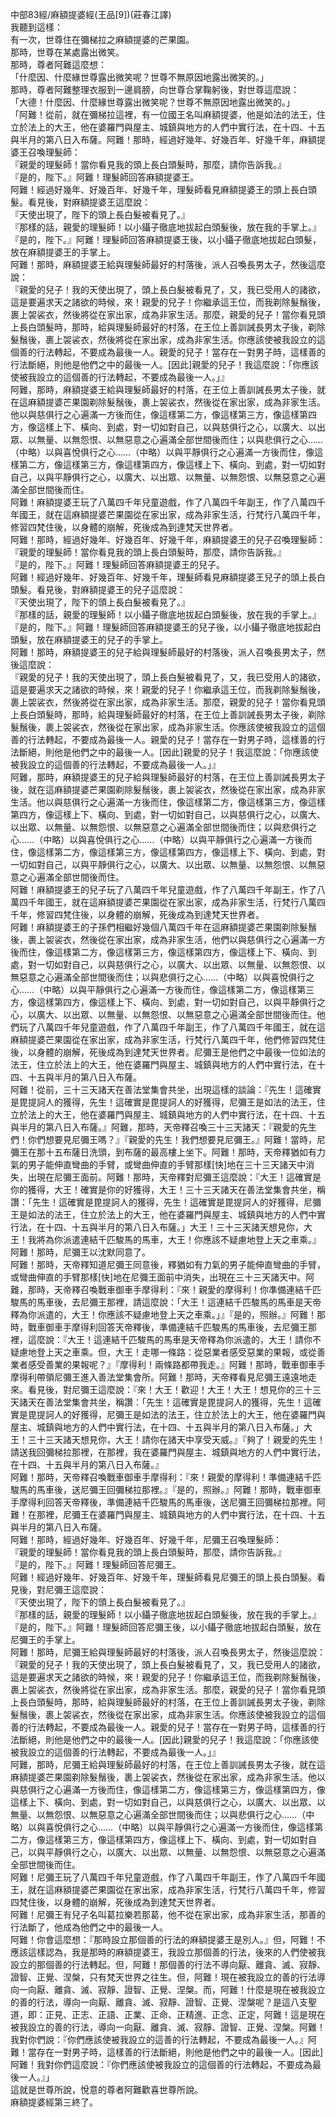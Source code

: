 中部83經/麻額提婆經(王品[9])(莊春江譯)  
我聽到這樣：  
有一次，世尊住在彌梯拉之麻額提婆的芒果園。  
那時，世尊在某處露出微笑。  
那時，尊者阿難這麼想：  
「什麼因、什麼緣世尊露出微笑呢？世尊不無原因地露出微笑的。」  
那時，尊者阿難整理衣服到一邊肩膀，向世尊合掌鞠躬後，對世尊這麼說：  
「大德！什麼因、什麼緣世尊露出微笑呢？世尊不無原因地露出微笑的。」  
「阿難！從前，就在彌梯拉這裡，有一位國王名叫麻額提婆，他是如法的法王，住立於法上的大王，他在婆羅門與屋主、城鎮與地方的人們中實行法，在十四、十五與半月的第八日入布薩。阿難！那時，經過好幾年、好幾百年、好幾千年，麻額提婆王召喚理髮師：  
『親愛的理髮師！當你看見我的頭上長白頭髮時，那麼，請你告訴我。』  
『是的，陛下。』阿難！理髮師回答麻額提婆王。  
阿難！經過好幾年、好幾百年、好幾千年，理髮師看見麻額提婆王的頭上長白頭髮。看見後，對麻額提婆王這麼說：  
『天使出現了，陛下的頭上長白髮被看見了。』  
『那樣的話，親愛的理髮師！以小鑷子徹底地拔起白頭髮後，放在我的手掌上。』  
『是的，陛下。』阿難！理髮師回答麻額提婆王後，以小鑷子徹底地拔起白頭髮，放在麻額提婆王的手掌上。  
阿難！那時，麻額提婆王給與理髮師最好的村落後，派人召喚長男太子，然後這麼說：  
『親愛的兒子！我的天使出現了，頭上長白髮被看見了，又，我已受用人的諸欲，這是要遍求天之諸欲的時候，來！親愛的兒子！你繼承這王位，而我剃除髮鬚後，裹上袈裟衣，然後將從在家出家，成為非家生活。那麼，親愛的兒子！當你看見頭上長白頭髮時，那時，給與理髮師最好的村落，在王位上善訓誡長男太子後，剃除髮鬚後，裹上袈裟衣，然後將從在家出家，成為非家生活。你應該使被我設立的這個善的行法轉起，不要成為最後一人。親愛的兒子！當存在一對男子時，這樣善的行法斷絕，則他是他們之中的最後一人。[因此]親愛的兒子！我這麼說：「你應該使被我設立的這個善的行法轉起，不要成為最後一人。」』  
阿難，那時，麻額提婆王給與理髮師最好的村落，在王位上善訓誡長男太子後，就在這麻額提婆芒果園剃除髮鬚後，裹上袈裟衣，然後從在家出家，成為非家生活。他以與慈俱行之心遍滿一方後而住，像這樣第二方，像這樣第三方，像這樣第四方，像這樣上下、橫向、到處，對一切如對自己，以與慈俱行之心，以廣大、以出眾、以無量、以無怨恨、以無惡意之心遍滿全部世間後而住；以與悲俱行之心……（中略）以與喜悅俱行之心……（中略）以與平靜俱行之心遍滿一方後而住，像這樣第二方，像這樣第三方，像這樣第四方，像這樣上下、橫向、到處，對一切如對自己，以與平靜俱行之心，以廣大、以出眾、以無量、以無怨恨、以無惡意之心遍滿全部世間後而住。  
阿難！麻額提婆王玩了八萬四千年兒童遊戲，作了八萬四千年副王，作了八萬四千年國王，就在這麻額提婆芒果園從在家出家，成為非家生活，行梵行八萬四千年，修習四梵住後，以身體的崩解，死後成為到達梵天世界者。  
阿難！那時，經過好幾年、好幾百年、好幾千年，麻額提婆王的兒子召喚理髮師：  
『親愛的理髮師！當你看見我的頭上長白頭髮時，那麼，請你告訴我。』  
『是的，陛下。』阿難！理髮師回答麻額提婆王的兒子。  
阿難！經過好幾年、好幾百年、好幾千年，理髮師看見麻額提婆王兒子的頭上長白頭髮。看見後，對麻額提婆王的兒子這麼說：  
『天使出現了，陛下的頭上長白髮被看見了。』  
『那樣的話，親愛的理髮師！以小鑷子徹底地拔起白頭髮後，放在我的手掌上。』  
『是的，陛下。』阿難！理髮師回答麻額提婆王的兒子後，以小鑷子徹底地拔起白頭髮，放在麻額提婆王的兒子的手掌上。  
阿難！那時，麻額提婆王的兒子給與理髮師最好的村落後，派人召喚長男太子，然後這麼說：  
『親愛的兒子！我的天使出現了，頭上長白髮被看見了，又，我已受用人的諸欲，這是要遍求天之諸欲的時候，來！親愛的兒子！你繼承這王位，而我剃除髮鬚後，裹上袈裟衣，然後將從在家出家，成為非家生活。那麼，親愛的兒子！當你看見頭上長白頭髮時，那時，給與理髮師最好的村落，在王位上善訓誡長男太子後，剃除髮鬚後，裹上袈裟衣，然後從在家出家，成為非家生活。你應該使被我設立的這個善的行法轉起，不要成為最後一人。親愛的兒子！當存在一對男子時，這樣善的行法斷絕，則他是他們之中的最後一人。[因此]親愛的兒子！我這麼說：「你應該使被我設立的這個善的行法轉起，不要成為最後一人。」』  
阿難，那時，麻額提婆王的兒子給與理髮師最好的村落，在王位上善訓誡長男太子後，就在這麻額提婆芒果園剃除髮鬚後，裹上袈裟衣，然後從在家出家，成為非家生活。他以與慈俱行之心遍滿一方後而住，像這樣第二方，像這樣第三方，像這樣第四方，像這樣上下、橫向、到處，對一切如對自己，以與慈俱行之心，以廣大、以出眾、以無量、以無怨恨、以無惡意之心遍滿全部世間後而住；以與悲俱行之心……（中略）以與喜悅俱行之心……（中略）以與平靜俱行之心遍滿一方後而住，像這樣第二方，像這樣第三方，像這樣第四方，像這樣上下、橫向、到處，對一切如對自己，以與平靜俱行之心，以廣大、以出眾、以無量、以無怨恨、以無惡意之心遍滿全部世間後而住。  
阿難！麻額提婆王的兒子玩了八萬四千年兒童遊戲，作了八萬四千年副王，作了八萬四千年國王，就在這麻額提婆芒果園從在家出家，成為非家生活，行梵行八萬四千年，修習四梵住後，以身體的崩解，死後成為到達梵天世界者。  
阿難！麻額提婆王的子孫們相繼好幾個八萬四千年在這麻額提婆芒果園剃除髮鬚後，裹上袈裟衣，然後從在家出家，成為非家生活，他們以與慈俱行之心遍滿一方後而住，像這樣第二方，像這樣第三方，像這樣第四方，像這樣上下、橫向、到處，對一切如對自己，以與慈俱行之心，以廣大、以出眾、以無量、以無怨恨、以無惡意之心遍滿全部世間後而住；以與悲俱行之心……（中略）以與喜悅俱行之心……（中略）以與平靜俱行之心遍滿一方後而住，像這樣第二方，像這樣第三方，像這樣第四方，像這樣上下、橫向、到處，對一切如對自己，以與平靜俱行之心，以廣大、以出眾、以無量、以無怨恨、以無惡意之心遍滿全部世間後而住。他們玩了八萬四千年兒童遊戲，作了八萬四千年副王，作了八萬四千年國王，就在這麻額提婆芒果園從在家出家，成為非家生活，行梵行八萬四千年，他們修習四梵住後，以身體的崩解，死後成為到達梵天世界者。尼彌王是他們之中最後一位如法的法王，住立於法上的大王，他在婆羅門與屋主、城鎮與地方的人們中實行法，在十四、十五與半月的第八日入布薩。  
阿難！從前，三十三天諸天在善法堂集會共坐，出現這樣的談論：『先生！這確實是毘提訶人的獲得，先生！這確實是毘提訶人的好獲得，尼彌王是如法的法王，住立於法上的大王，他在婆羅門與屋主、城鎮與地方的人們中實行法，在十四、十五與半月的第八日入布薩。』阿難，那時，天帝釋召喚三十三天諸天：『親愛的先生們！你們想要見尼彌王嗎？』『親愛的先生！我們想要見尼彌王。』阿難！當時，尼彌王在那十五布薩日洗頭，到布薩的最高樓上坐下。阿難！那時，天帝釋猶如有力氣的男子能伸直彎曲的手臂，或彎曲伸直的手臂那樣[快]地在三十三天諸天中消失，出現在尼彌王面前。阿難！那時，天帝釋對尼彌王這麼說：『大王！這確實是你的獲得，大王！確實是你的好獲得，大王！三十三天諸天在善法堂集會共坐，稱讚：「先生！這確實是毘提訶人的獲得，先生！這確實是毘提訶人的好獲得，尼彌王是如法的法王，住立於法上的大王，他在婆羅門與屋主、城鎮與地方的人們中實行法，在十四、十五與半月的第八日入布薩。」大王！三十三天諸天想見你，大王！我將為你派遣連結千匹駿馬的馬車，大王！你應該不疑慮地登上天之車乘。』阿難！那時，尼彌王以沈默同意了。  
阿難！那時，天帝釋知道尼彌王同意後，釋猶如有力氣的男子能伸直彎曲的手臂，或彎曲伸直的手臂那樣[快]地在尼彌王面前中消失，出現在三十三天諸天中。阿難，那時，天帝釋召喚戰車御車手摩得利：『來！親愛的摩得利！你準備連結千匹駿馬的馬車後，去尼彌王那裡，請這麼說：「大王！這連結千匹駿馬的馬車是天帝釋為你派遣的，大王！你應該不疑慮地登上天之車乘。」』『是的，照辦。』阿難！那時，戰車御車手摩得利回答天帝釋後，準備連結千匹駿馬的馬車後，去尼彌王那裡，這麼說：『大王！這連結千匹駿馬的馬車是天帝釋為你派遣的，大王！請你不疑慮地登上天之車乘。但，大王！走哪一條路：從惡業者感受惡業的果報，或從善業者感受善業的果報呢？』『摩得利！兩條路都帶我走。』阿難！那時，戰車御車手摩得利帶領尼彌王進入善法堂集會所。阿難！那時，天帝釋看見尼彌王遠遠地走來。看見後，對尼彌王這麼說：『來！大王！歡迎！大王！大王！想見你的三十三天諸天在善法堂集會共坐，稱讚：「先生！這確實是毘提訶人的獲得，先生！這確實是毘提訶人的好獲得，尼彌王是如法的法王，住立於法上的大王，他在婆羅門與屋主、城鎮與地方的人們中實行法，在十四、十五與半月的第八日入布薩。」大王！三十三天諸天想見你，大王！請你在諸天中享受天威。』『夠了！親愛的先生！請送我回彌梯拉那裡，在那裡，我在婆羅門與屋主、城鎮與地方的人們中實行法，在十四、十五與半月的第八日入布薩。』  
阿難！那時，天帝釋召喚戰車御車手摩得利：『來！親愛的摩得利！準備連結千匹駿馬的馬車後，送尼彌王回彌梯拉那裡。』『是的，照辦。』阿難！那時，戰車御車手摩得利回答天帝釋後，準備連結千匹駿馬的馬車後，送尼彌王回彌梯拉那裡。阿難！在那裡，尼彌王在婆羅門與屋主、城鎮與地方的人們中實行法，在十四、十五與半月的第八日入布薩。  
阿難！那時，經過好幾年、好幾百年、好幾千年，尼彌王召喚理髮師：  
『親愛的理髮師！當你看見我的頭上長白頭髮時，那麼，請你告訴我。』  
『是的，陛下。』阿難！理髮師回答尼彌王。  
阿難！經過好幾年、好幾百年、好幾千年，理髮師看見尼彌王的頭上長白頭髮。看見後，對尼彌王這麼說：  
『天使出現了，陛下的頭上長白髮被看見了。』  
『那樣的話，親愛的理髮師！以小鑷子徹底地拔起白頭髮後，放在我的手掌上。』  
『是的，陛下。』阿難！理髮師回答尼彌王後，以小鑷子徹底地拔起白頭髮，放在尼彌王的手掌上。  
阿難！那時，尼彌王給與理髮師最好的村落後，派人召喚長男太子，然後這麼說：  
『親愛的兒子！我的天使出現了，頭上長白髮被看見了，又，我已受用人的諸欲，這是要遍求天之諸欲的時候，來！親愛的兒子！你繼承這王位，而我剃除髮鬚後，裹上袈裟衣，然後將從在家出家，成為非家生活。那麼，親愛的兒子！當你看見頭上長白頭髮時，那時，給與理髮師最好的村落，在王位上善訓誡長男太子後，剃除髮鬚後，裹上袈裟衣，然後從在家出家，成為非家生活。你應該使被我設立的這個善的行法轉起，不要成為最後一人。親愛的兒子！當存在一對男子時，這樣善的行法斷絕，則他是他們之中的最後一人。[因此]親愛的兒子！我這麼說：「你應該使被我設立的這個善的行法轉起，不要成為最後一人。」』  
阿難，那時，尼彌王給與理髮師最好的村落，在王位上善訓誡長男太子後，就在這麻額提婆芒果園剃除髮鬚後，裹上袈裟衣，然後從在家出家，成為非家生活。他以與慈俱行之心遍滿一方後而住，像這樣第二方，像這樣第三方，像這樣第四方，像這樣上下、橫向、到處，對一切如對自己，以與慈俱行之心，以廣大、以出眾、以無量、以無怨恨、以無惡意之心遍滿全部世間後而住；以與悲俱行之心……（中略）以與喜悅俱行之心……（中略）以與平靜俱行之心遍滿一方後而住，像這樣第二方，像這樣第三方，像這樣第四方，像這樣上下、橫向、到處，對一切如對自己，以與平靜俱行之心，以廣大、以出眾、以無量、以無怨恨、以無惡意之心遍滿全部世間後而住。  
阿難！尼彌王玩了八萬四千年兒童遊戲，作了八萬四千年副王，作了八萬四千年國王，就在這麻額提婆芒果園從在家出家，成為非家生活，行梵行八萬四千年，修習四梵住後，以身體的崩解，死後成為到達梵天世界者。  
阿難！尼彌王有兒子名叫葛拉樂若那葛，他不從在家出家，成為非家生活，那善的行法斷了，他成為他們之中的最後一人。  
阿難！你會這麼想：『那時設立那個善的行法的麻額提婆王是別人。』但，阿難！不應該這樣認為，我是那時的麻額提婆王，我設立那個善的行法，後來的人們使被我設立的那個善的行法轉起。但，阿難！那個善的行法不導向厭、離貪、滅、寂靜、證智、正覺、涅槃，只有梵天世界之往生。但，阿難！現在被我設立的善的行法導向一向厭、離貪、滅、寂靜、證智、正覺、涅槃。而，阿難！什麼是現在被我設立的善的行法，導向一向厭、離貪、滅、寂靜、證智、正覺、涅槃呢？是這八支聖道，即：正見、正志、正語、正業、正命、正精進、正念、正定，阿難！這是現在被我設立的善的行法，導向一向厭、離貪、滅、寂靜、證智、正覺、涅槃。阿難！我對你們說：『你們應該使被我設立的這善的行法轉起，不要成為最後一人。』阿難！當存在一對男子時，這樣善的行法斷絕，則他是他們之中的最後一人。[因此]阿難！我對你們這麼說：『你們應該使被我設立的這個善的行法轉起，不要成為最後一人。』」  
這就是世尊所說，悅意的尊者阿難歡喜世尊所說。  
麻額提婆經第三終了。  
  
  
